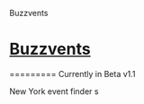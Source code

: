 Buzzvents
<h1><a href="http://www.buzzvents.com/">Buzzvents</a></h1> 
=========
Currently in Beta v1.1

New York event finder
s